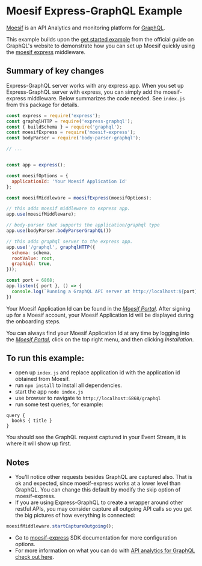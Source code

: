 # Moesif Express-GraphQL Example


[Moesif](https://www.moesif.com/features/graphql-analytics) is an API Analytics and monitoring platform for [GraphQL](https://www.moesif.com/features/graphql-analytics).

This example builds upon the [get started example](https://graphql.org/graphql-js/running-an-express-graphql-server/) from the official guide on GraphQL's website to demonstrate how you can set up Moesif quickly using the [moesif express](https://www.moesif.com/docs/server-integration/express/) middleware.


## Summary of key changes

Express-GraphQL server works with any express app. When you set up Express-GraphQL server with express, you can simply add the moesif-express
middleware. Below summarizes the code needed. See `index.js` from this package for details.

```javascript
const express = require('express');
const graphqlHTTP = require('express-graphql');
const { buildSchema } = require('graphql');
const moesifExpress = require('moesif-express');
const bodyParser = require('body-parser-graphql');

// ...


const app = express();

const moesifOptions = {
  applicationId: 'Your Moesif Application Id'
};

const moesifMiddleware = moesifExpress(moesifOptions);

// this adds moesif middleware to express app.
app.use(moesifMiddleware);

// body-parser that supports the application/graphql type
app.use(bodyParser.bodyParserGraphQL())

// this adds graphql server to the express app.
app.use('/graphql', graphqlHTTP({
  schema: schema,
  rootValue: root,
  graphiql: true,
}));

const port = 6868;
app.listen({ port }, () => {
  console.log(`Running a GraphQL API server at http://localhost:${port}/graphql`);
})

```

Your Moesif Application Id can be found in the [_Moesif Portal_](https://www.moesif.com/).
After signing up for a Moesif account, your Moesif Application Id will be displayed during the onboarding steps. 

You can always find your Moesif Application Id at any time by logging 
into the [_Moesif Portal_](https://www.moesif.com/), click on the top right menu,
and then clicking _Installation_.


## To run this example:

- open up `index.js` and replace application id with the application id obtained from Moesif.
- run `npm install` to install all dependencies.
- start the app `node index.js`
- use browser to navigate to `http://localhost:6868/graphql`
- run some test queries, for example:

```
query {
  books { title }
}

```

You should see the GraphQL request captured in your Event Stream, it is where it will show up first.

## Notes

- You'll notice other requests besides GraphQL are captured also. That is ok and expected, since moesif-express
works at a lower level than GraphQL. You can change this default by modify the skip option of moesif-express.
- If you are using Express-GraphQL to create a wrapper around other restful APIs, you may consider capture all outgoing API calls so you get the big pictures of how everything is connected:

```javascript
moesifMiddleware.startCaptureOutgoing();

```
- Go to [moesif-express](https://github.com/Moesif/moesif-express) SDK documentation for more configuration options.
- For more information on what you can do with [API analytics for GraphQL check out here](https://www.moesif.com/docs/platform/graphql/).
